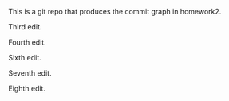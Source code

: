 This is a git repo that produces the commit graph in homework2.

Third edit.

Fourth edit.

Sixth edit.

Seventh edit.

Eighth edit.
